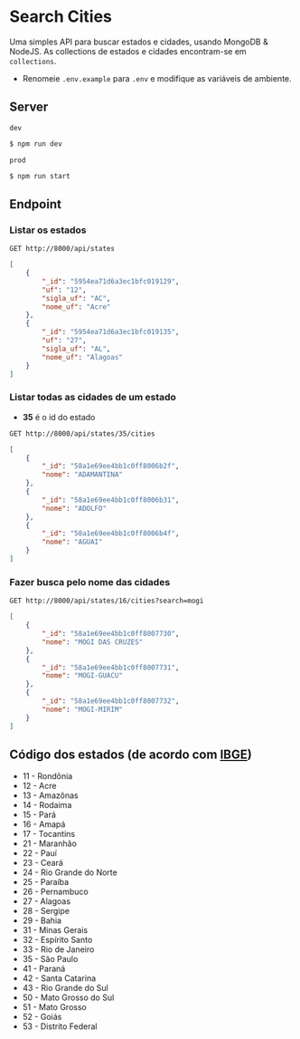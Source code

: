 # Search Cities ###

Uma simples API para buscar estados e cidades, usando MongoDB & NodeJS. As collections de estados e cidades encontram-se em `collections`.

* Renomeie `.env.example` para `.env` e modifique as variáveis de ambiente.

## Server
`dev`

```sh
$ npm run dev
```

`prod`
```sh
$ npm run start
```

## Endpoint

### Listar os estados

`GET http://8000/api/states`

```json
[
    {
        "_id": "5954ea71d6a3ec1bfc019129",
        "uf": "12",
        "sigla_uf": "AC",
        "nome_uf": "Acre"
    },
    {
        "_id": "5954ea71d6a3ec1bfc019135",
        "uf": "27",
        "sigla_uf": "AL",
        "nome_uf": "Alagoas"
    }
]
```

### Listar todas as cidades de um estado
* **35** é o id do estado

`GET http://8000/api/states/35/cities`

```json
[
    {
        "_id": "58a1e69ee4bb1c0ff8006b2f",
        "nome": "ADAMANTINA"
    },
    {
        "_id": "58a1e69ee4bb1c0ff8006b31",
        "nome": "ADOLFO"
    },
    {
        "_id": "58a1e69ee4bb1c0ff8006b4f",
        "nome": "AGUAI"
    }
]
```

### Fazer busca pelo nome das cidades
`GET http://8000/api/states/16/cities?search=mogi`

```json
[
    {
        "_id": "58a1e69ee4bb1c0ff8007730",
        "nome": "MOGI DAS CRUZES"
    },
    {
        "_id": "58a1e69ee4bb1c0ff8007731",
        "nome": "MOGI-GUACU"
    },
    {
        "_id": "58a1e69ee4bb1c0ff8007732",
        "nome": "MOGI-MIRIM"
    }
]
```

## Código dos estados (de acordo com [IBGE](https://ww2.ibge.gov.br/home/geociencias/areaterritorial/principal.shtm))
* 11 - Rondônia
* 12 - Acre
* 13 - Amazônas
* 14 - Rodaima
* 15 - Pará
* 16 - Amapá
* 17 - Tocantins
* 21 - Maranhão
* 22 - Pauí
* 23 - Ceará
* 24 - Rio Grande do Norte
* 25 - Paraíba
* 26 - Pernambuco
* 27 - Alagoas
* 28 - Sergipe
* 29 - Bahia 
* 31 - Minas Gerais
* 32 - Espírito Santo
* 33 - Rio de Janeiro
* 35 - São Paulo
* 41 - Paraná
* 42 - Santa Catarina
* 43 - Rio Grande do Sul
* 50 - Mato Grosso do Sul
* 51 - Mato Grosso
* 52 - Goiás
* 53 - Distrito Federal